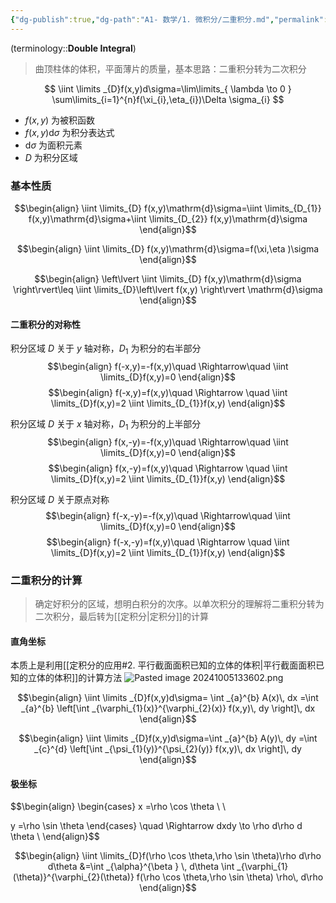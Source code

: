 ```yaml
---
{"dg-publish":true,"dg-path":"A1- 数学/1. 微积分/二重积分.md","permalink":"/A1- 数学/1. 微积分/二重积分/","dgPassFrontmatter":true,"noteIcon":"","created":"2024-05-21T15:20:27.918+08:00","updated":"2025-08-28T21:53:12.864+08:00"}
---
```



(terminology::**Double Integral**)
>曲顶柱体的体积，平面薄片的质量，基本思路：二重积分转为二次积分

$$
\iint \limits _{D}f(x,y)d\sigma=\lim\limits_{ \lambda \to 0 } \sum\limits_{i=1}^{n}f(\xi_{i},\eta_{i})\Delta \sigma_{i}
$$
-  $f (x,y)$ 为被积函数
-  $f (x,y)\mathrm{d}\sigma$ 为积分表达式
-  $\mathrm{d}\sigma$ 为面积元素
-  $D$ 为积分区域

### 基本性质
$$\begin{align}
\iint \limits_{D} f(x,y)\mathrm{d}\sigma=\iint \limits_{D_{1}} f(x,y)\mathrm{d}\sigma+\iint \limits_{D_{2}} f(x,y)\mathrm{d}\sigma
\end{align}$$

$$\begin{align}
\iint \limits_{D} f(x,y)\mathrm{d}\sigma=f(\xi,\eta )\sigma
\end{align}$$

$$\begin{align}
\left\lvert  \iint \limits_{D} f(x,y)\mathrm{d}\sigma \right\rvert\leq \iint \limits_{D}\left\lvert  f(x,y) \right\rvert \mathrm{d}\sigma
\end{align}$$

#### 二重积分的对称性

积分区域 $D$ 关于 $y$ 轴对称，$D_{1}$ 为积分的右半部分
$$\begin{align}
f(-x,y)=-f(x,y)\quad  \Rightarrow\quad \iint \limits_{D}f(x,y)=0
\end{align}$$
$$\begin{align}
f(-x,y)=f(x,y)\quad \Rightarrow \quad \iint \limits_{D}f(x,y)=2 \iint \limits_{D_{1}}f(x,y)
\end{align}$$

积分区域 $D$ 关于 $x$ 轴对称，$D_{1}$ 为积分的上半部分
$$\begin{align}
f(x,-y)=-f(x,y)\quad  \Rightarrow\quad \iint \limits_{D}f(x,y)=0
\end{align}$$
$$\begin{align}
f(x,-y)=f(x,y)\quad \Rightarrow \quad \iint \limits_{D}f(x,y)=2 \iint \limits_{D_{1}}f(x,y)
\end{align}$$

积分区域 $D$ 关于原点对称
$$\begin{align}
f(-x,-y)=-f(x,y)\quad  \Rightarrow\quad \iint \limits_{D}f(x,y)=0
\end{align}$$
$$\begin{align}
f(-x,-y)=f(x,y)\quad \Rightarrow \quad \iint \limits_{D}f(x,y)=2 \iint \limits_{D_{1}}f(x,y)
\end{align}$$


### 二重积分的计算
>确定好积分的区域，想明白积分的次序。以单次积分的理解将二重积分转为二次积分，最后转为[[定积分\|定积分]]的计算

#### 直角坐标
本质上是利用[[定积分的应用#2. 平行截面面积已知的立体的体积\|平行截面面积已知的立体的体积]]的计算方法
![Pasted image 20241005133602.png](/img/user/Functional%20files/Photo%20Resources/Pasted%20image%2020241005133602.png)

$$\begin{align}
\iint \limits _{D}f(x,y)d\sigma= \int _{a}^{b} A(x)\, dx  =\int _{a}^{b} \left[\int _{\varphi_{1}(x)}^{\varphi_{2}(x)} f(x,y)\, dy \right]\, dx 
\end{align}$$

$$\begin{align}
\iint \limits _{D}f(x,y)d\sigma=\int _{a}^{b} A(y)\, dy  =\int _{c}^{d} \left[\int _{\psi_{1}(y)}^{\psi_{2}(y)} f(x,y)\, dx \right]\, dy 
\end{align}$$

#### 极坐标
$$\begin{align}
\begin{cases}
x  =\rho \cos \theta \\ \\

y  =\rho \sin \theta
\end{cases}   \quad \Rightarrow  dxdy  \to  \rho d\rho d \theta \\
\end{align}$$

$$\begin{align}
\iint \limits_{D}f(\rho \cos \theta,\rho \sin \theta)\rho d\rho d\theta &=\int _{\alpha}^{\beta } \, d\theta \int _{\varphi_{1}(\theta)}^{\varphi_{2}(\theta)} f(\rho \cos \theta,\rho \sin \theta) \rho\, d\rho  
\end{align}$$

